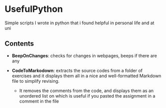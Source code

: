 # UsefulPython
Simple scripts I wrote in python that i found helpful in personal life and at uni
## Contents
- **BeepOnChanges**: checks for changes in webpages, beeps if there are any

- **CodeToMarkodown**: extracts the source codes from a folder of exercises and it displays them all in a nice and well-formatted Markdown file to simplify revising.
     - It removes the comments from the code, and displays them as an unordered list on which is useful if you pasted the assignment in a comment in the file
